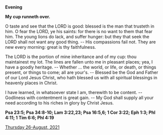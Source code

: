 **Evening**

**My cup runneth over.**
 
O taste and see that the LORD is good: blessed is the man that trusteth in him. O fear the LORD, ye his saints: for there is no want to them that fear him. The young lions do lack, and suffer hunger: but they that seek the LORD shall not want any good thing. -- His compassions fail not. They are new every morning: great is thy faithfulness.
 
The LORD is the portion of mine inheritance and of my cup: thou maintainest my lot. The lines are fallen unto me in pleasant places; yea, I have a goodly heritage. -- Whether ... the world, or life, or death, or things present, or things to come; all are your's. -- Blessed be the God and Father of our Lord Jesus Christ, who hath blessed us with all spiritual blessings in heavenly places in Christ.
 
I have learned, in whatsoever state I am, therewith to be content. -- Godliness with contentment is great gain. -- My God shall supply all your need according to his riches in glory by Christ Jesus.  

**Psa 23:5; Psa 34:8-10; Lam 3:22,23; Psa 16:5,6; 1 Cor 3:22; Eph 1:3; Phl 4:11; 1 Tim 6:6; Phl 4:19**

[Thursday 26-August, 2021](https://t.me/daily_light)
